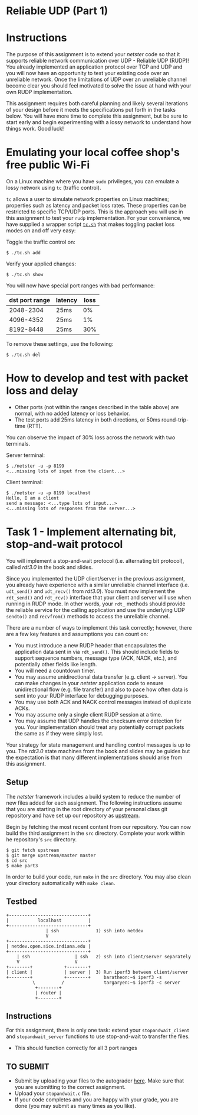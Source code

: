 # Reliable UDP (Part 1)

# Instructions
The purpose of this assignment is to extend your *netster* code so that it supports reliable network communication over UDP - Reliable UDP (RUDP)! You already implemented an application protocol over TCP and UDP and you will now have an opportunity to test your existing code over an unreliable network. Once the limitations of UDP over an unreliable channel become clear you should feel motivated to solve the issue at hand with your own RUDP implementation.

This assignment requires both careful planning and likely several iterations of your design before it meets the specifications put forth in the tasks below. You will have more time to complete this assignment, but be sure to start early and begin experimenting with a lossy network to understand how things work. Good luck!

# Emulating your local coffee shop's free public Wi-Fi

On a Linux machine where you have `sudo` privileges, you can emulate a lossy network using `tc` (traffic control).

`tc` allows a user to simulate network properties on Linux machines; properties such as latency and packet loss rates. These properties can be restricted to specific TCP/UDP ports. This is the approach you will use in this assignment to test your `rudp` implementation. For your convenience, we have supplied a wrapper script [`tc.sh`](tc.sh) that makes toggling packet loss modes on and off very easy:

Toggle the traffic control on:

```
$ ./tc.sh add
```

Verify your applied changes:

```
$ ./tc.sh show
```


You will now have special port ranges with bad performance:

| dst port range | latency | loss |
| -------------- | ------- | ---- |
|      2048-2304 | 25ms    |   0% |
|      4096-4352 | 25ms    |   1% |
|      8192-8448 | 25ms    |  30% |

To remove these settings, use the following:

```
$ ./tc.sh del
```

# How to develop and test with packet loss and delay

* Other ports (not within the ranges described in the table above) are normal, with no added latency or loss behavior.
* The test ports add 25ms latency in both directions, or 50ms round-trip-time (RTT).

You can observe the impact of 30% loss across the network with two terminals.

Server terminal:

```
$ ./netster -u -p 8199
<...missing lots of input from the client...>
```

Client terminal:

```
$ ./netster -u -p 8199 localhost
Hello, I am a client
send a message: <...type lots of input...>
<...missing lots of responses from the server...>
```

# Task 1 - Implement alternating bit, stop-and-wait protocol
You will implement a stop-and-wait protocol (i.e. alternating bit protocol), called *rdt3.0* in the book and slides.

Since you implemented the UDP client/server in the previous assignment, you already have experience with a similar unreliable channel interface (i.e. `udt_send()` and `udt_recv()` from *rdt3.0*). You must now implement the `rdt_send()` and `rdt_rcv()` interface that your client and server will use when running in RUDP mode.  In other words, your `rdt_` methods should provide the reliable service for the calling application and use the underlying UDP `sendto()` and `recvfrom()` methods to access the unreliable channel.

There are a number of ways to implement this task correctly; however, there are a few key features and assumptions you can count on:

- You must introduce a new RUDP header that encapsulates the application data sent in via `rdt_send()`.  This should include fields to support sequence numbers, message type (ACK, NACK, etc.), and potentially other fields like length.
- You will need a countdown timer.
- You may assume unidirectional data transfer (e.g. client -> server).  You can make changes in your *netster* application code to ensure unidirectional flow (e.g. file transfer) and also to pace how often data is sent into your RUDP interface for debugging purposes.
- You may use both ACK and NACK control messages instead of duplicate ACKs.
- You may assume only a single client RUDP session at a time.
- You may assume that UDP handles the checksum error detection for you.  Your implementation should treat any potentially corrupt packets the same as if they were simply lost.

Your strategy for state management and handling control messages is up to you.  The *rdt3.0* state machines from the book and slides may be guides but the expectation is that many different implementations should arise from this assignment.

## Setup

The *netster* framework includes a build system to reduce the number
of new files added for each assignment. The following instructions
assume that you are starting in the root directory of your personal
class git repository and have set up our repository as [upstream](https://github.iu.edu/SICE-Networks/Net-Fall21/wiki/Submission#remote-setup).

Begin by fetching the most recent content from our repository. You can
now build the third assignment in the `src` directory. Complete your work
within he repository's `src` directory.

```
$ git fetch upstream
$ git merge upstream/master master
$ cd src
$ make part3
```

In order to build your code, run `make` in the `src` directory. You may
also clean your directory automatically with `make clean`.

## Testbed

```
+------------------------------+
|           localhost          |
+------------------------------+
               | ssh              1) ssh into netdev
               V
+------------------------------+
| netdev.open.sice.indiana.edu |
+------------------------------+
    | ssh                 | ssh   2) ssh into client/server separately
    V                     V
+--------+            +--------+
| client |            | server |  3) Run iperf3 between client/server
+--------+            +--------+     baratheon:~$ iperf3 -s
          \          /               targaryen:~$ iperf3 -c server
           +--------+
           | router |
           +--------+
```


## Instructions

For this assignment, there is only one task: extend your `stopandwait_client` and `stopandwait_server` functions to use stop-and-wait to transfer the files.

  * This should function correctly for all 3 port ranges

## TO SUBMIT

- Submit by uploading your files to the autograder [here](https://autograder.sice.indiana.edu/web/project/340). Make sure
  that you are submitting to the correct assignment.
- Upload your `stopandwait.c` file.
- If your code completes and you are happy with your grade, you are
  done (you may submit as many times as you like).
